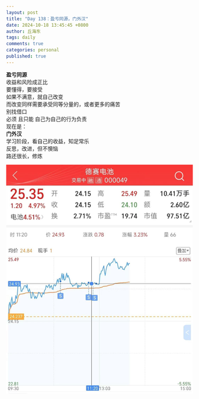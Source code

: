 ```yaml
---
layout: post
title: "Day 138：盈亏同源，门外汉"
date: 2024-10-18 13:45:45 +0800
author: 丘海东 
tags: daily
comments: true
categories: personal
published: true
---
```

**盈亏同源**  
收益和风险成正比  
要懂得，要接受  
如果不满意，就自己改变  
而改变同样需要承受同等分量的，或者更多的痛苦  
别找借口  
必须 且只能 自己为自己的行为负责  
现在是：  
**门外汉**  
学习阶段，看自己的收益，知足常乐  
反思，改进，但不懊恼  
路还很长，修炼  

![盈亏同源](https://raw.githubusercontent.com/qiuhaidong/qiuhaidong.github.com/refs/heads/master/images/%E7%9B%88%E4%BA%8F%E5%90%8C%E6%BA%90%E6%94%B6%E7%9B%8A%E5%92%8C%E9%A3%8E%E9%99%A9%E6%88%90%E6%AD%A3%E6%AF%94%20%E6%8E%A5%E5%8F%97.jpg)
